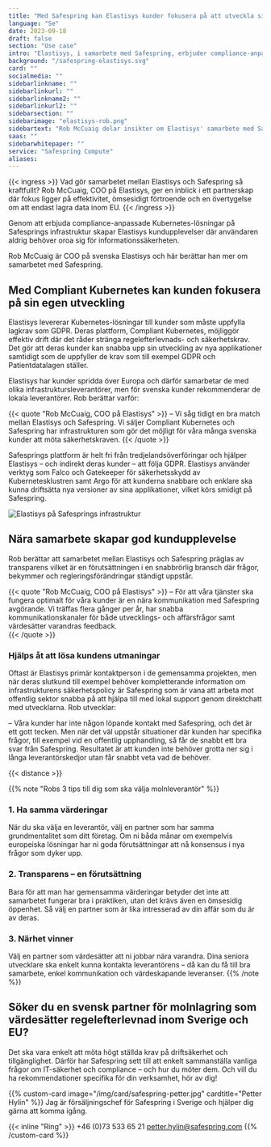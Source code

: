 ```yaml
---
title: "Med Safespring kan Elastisys kunder fokusera på att utveckla sina digitala tjänster"
language: "Se"
date: 2023-09-18
draft: false
section: "Use case"
intro: "Elastisys, i samarbete med Safespring, erbjuder compliance-anpassade Kubernetes-lösningar. COO Rob McCuaig belyser vikten av partnerskap och databehandling inom EU."
background: "/safespring-elastisys.svg"
card: ""
socialmedia: ""
sidebarlinkname: ""
sidebarlinkurl: ""
sidebarlinkname2: ""
sidebarlinkurl2: ""
sidebarsection: ""
sidebarimage: "elastisys-rob.png"
sidebartext: "Rob McCuaig delar insikter om Elastisys' samarbete med Safespring och vikten av databehandling inom EU."
saas: ""
sidebarwhitepaper: ""
service: "Safespring Compute"
aliases:
---
```




{{< ingress >}}
Vad gör samarbetet mellan Elastisys och Safespring så kraftfullt? Rob McCuaig, COO på Elastisys, ger en inblick i ett partnerskap där fokus ligger på effektivitet, ömsesidigt förtroende och en övertygelse om att endast lagra data inom EU.
{{< /ingress >}}

Genom att erbjuda compliance-anpassade Kubernetes-lösningar på Safesprings infrastruktur skapar Elastisys kundupplevelser där användaren aldrig behöver oroa sig för informationssäkerheten.

Rob McCuaig är COO på svenska Elastisys och här berättar han mer om samarbetet med Safespring. 

## Med Compliant Kubernetes kan kunden fokusera på sin egen utveckling
Elastisys levererar Kubernetes-lösningar till kunder som måste uppfylla lagkrav som GDPR. Deras plattform, Compliant Kubernetes, möjliggör effektiv drift där det råder stränga regelefterlevnads- och säkerhetskrav. Det gör att deras kunder kan snabba upp sin utveckling av nya applikationer samtidigt som de uppfyller de krav som till exempel GDPR och Patientdatalagen ställer. 

Elastisys har kunder spridda över Europa och därför samarbetar de med olika infrastruktursleverantörer, men för svenska kunder rekommenderar de lokala leverantörer. Rob berättar varför:

{{< quote "Rob McCuaig, COO på Elastisys" >}}
– Vi såg tidigt en bra match mellan Elastisys och Safespring. Vi säljer Compliant Kubernetes och Safespring har infrastrukturen som gör det möjligt för våra många svenska kunder att möta säkerhetskraven.
{{< /quote >}}

Safesprings plattform är helt fri från tredjelandsöverföringar och hjälper Elastisys – och indirekt deras kunder – att följa GDPR. Elastisys använder verktyg som Falco och Gatekeeper för säkerhetsskydd av Kubernetesklustren samt Argo för att kunderna snabbare och enklare ska kunna driftsätta nya versioner av sina applikationer, vilket körs smidigt på Safespring. 

![Elastisys på Safesprings infrastruktur](/img/saas/elastisys-safespring-compliant-kubernetes-pyramid.svg)

## Nära samarbete skapar god kundupplevelse
Rob berättar att samarbetet mellan Elastisys och Safespring präglas av transparens vilket är en förutsättningen i en snabbrörlig bransch där frågor, bekymmer och regleringsförändringar ständigt uppstår. 

{{< quote "Rob McCuaig, COO på Elastisys" >}}
– För att våra tjänster ska fungera optimalt för våra kunder är en nära kommunikation med Safespring avgörande. Vi träffas flera gånger per år, har snabba kommunikationskanaler för både utvecklings- och affärsfrågor samt värdesätter varandras feedback.  
{{< /quote >}}

### Hjälps åt att lösa kundens utmaningar
Oftast är Elastisys primär kontaktperson i de gemensamma projekten, men när deras slutkund till exempel behöver kompletterande information om infrastrukturens säkerhetspolicy är Safespring som är vana att arbeta mot offentlig sektor snabba på att hjälpa till med lokal support genom direktchatt med utvecklarna. Rob utvecklar:

– Våra kunder har inte någon löpande kontakt med Safespring, och det är ett gott tecken. Men när det väl uppstår situationer där kunden har specifika frågor, till exempel vid en offentlig upphandling, så får de snabbt ett bra svar från Safespring. Resultatet är att kunden inte behöver grotta ner sig i långa leverantörskedjor utan får snabbt veta vad de behöver.

{{< distance >}}

{{% note "Robs 3 tips till dig som ska välja molnleverantör" %}}
### 1. Ha samma värderingar
När du ska välja en leverantör, välj en partner som har samma grundmentalitet som ditt företag. Om ni båda månar om exempelvis europeiska lösningar har ni goda förutsättningar att nå konsensus i nya frågor som dyker upp.

### 2. Transparens – en förutsättning
Bara för att man har gemensamma värderingar betyder det inte att samarbetet fungerar bra i praktiken, utan det krävs även en ömsesidig öppenhet. Så välj en partner som är lika intresserad av din affär som du är av deras.

### 3. Närhet vinner 
Välj en partner som värdesätter att ni jobbar nära varandra. Dina seniora utvecklare ska enkelt kunna kontakta leverantörens – då kan du få till bra samarbete, enkel kommunikation och värdeskapande leveranser. 
{{% /note %}}

## Söker du en svensk partner för molnlagring som värdesätter regelefterlevnad inom Sverige och EU?
Det ska vara enkelt att möta högt ställda krav på driftsäkerhet och tillgänglighet. Därför har Safespring sett till att enkelt sammanställa vanliga frågor om IT-säkerhet och compliance – och hur du möter dem. Och vill du ha rekommendationer specifika för din verksamhet, hör av dig!

{{% custom-card image="/img/card/safespring-petter.jpg" cardtitle="Petter Hylin" %}}
Jag är försäljningschef för Safespring i Sverige och hjälper dig gärna att komma igång.

{{< inline "Ring" >}} +46 (0)73 533 65 21
petter.hylin@safespring.com
{{% /custom-card %}}